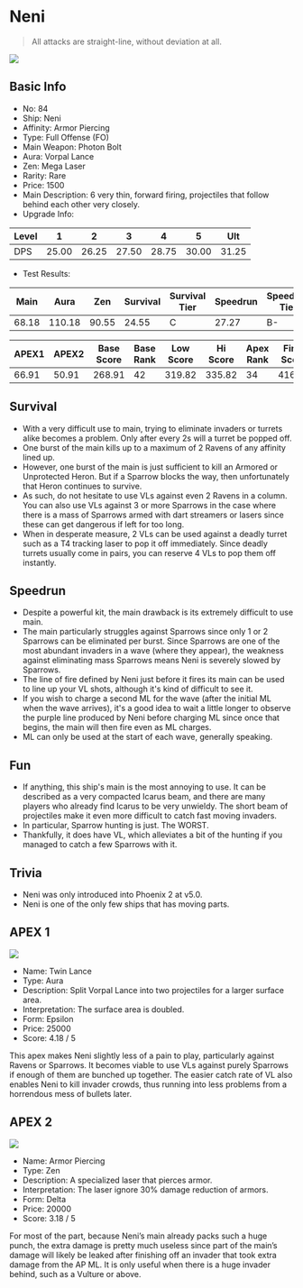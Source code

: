 # Neni

> All attacks are straight-line, without deviation at all.

<img src="/ships/ship_84.png" style={{zoom:1}}/>

## Basic Info

- No: 84
- Ship: Neni
- Affinity: Armor Piercing
- Type: Full Offense (FO)
- Main Weapon: Photon Bolt
- Aura: Vorpal Lance
- Zen: Mega Laser
- Rarity: Rare
- Price: 1500
- Main Description: 6 very thin, forward firing, projectiles that follow behind each other very closely.
- Upgrade Info: 

| Level | 1 | 2 | 3 | 4 | 5 | Ult |
|--|--|--|--|--|--|--|
| DPS | 25.00 | 26.25 | 27.50 | 28.75 | 30.00 | 31.25 |

- Test Results: 

| Main | Aura | Zen | Survival | Survival Tier | Speedrun | Speedrun Tier | Fun | Fun Tier |
|--|--|--|--|--|--|--|--|--|
| 68.18 | 110.18 | 90.55 | 24.55 | C | 27.27 | B- | 28.36 | C+ |

| APEX1 | APEX2 | Base Score | Base Rank | Low Score | Hi Score | Apex Rank | Final Score | FinalRank |
|--|--|--|--|--|--|--|--|--|
| 66.91 | 50.91 | 268.91 | 42 | 319.82 | 335.82 | 34 | 416.00 | 50 |

## Survival

- With a very difficult use to main, trying to eliminate invaders or turrets alike becomes a problem. Only after every 2s will a turret be popped off.
- One burst of the main kills up to a maximum of 2 Ravens of any affinity lined up.
- However, one burst of the main is just sufficient to kill an Armored or Unprotected Heron. But if a Sparrow blocks the way, then unfortunately that Heron continues to survive.
- As such, do not hesitate to use VLs against even 2 Ravens in a column. You can also use VLs against 3 or more Sparrows in the case where there is a mass of Sparrows armed with dart streamers or lasers since these can get dangerous if left for too long.
- When in desperate measure, 2 VLs can be used against a deadly turret such as a T4 tracking laser to pop it off immediately. Since deadly turrets usually come in pairs, you can reserve 4 VLs to pop them off instantly.

## Speedrun

- Despite a powerful kit, the main drawback is its extremely difficult to use main.
- The main particularly struggles against Sparrows since only 1 or 2 Sparrows can be eliminated per burst. Since Sparrows are one of the most abundant invaders in a wave (where they appear), the weakness against eliminating mass Sparrows means Neni is severely slowed by Sparrows.
- The line of fire defined by Neni just before it fires its main can be used to line up your VL shots, although it's kind of difficult to see it.
- If you wish to charge a second ML for the wave (after the initial ML when the wave arrives), it's a good idea to wait a little longer to observe the purple line produced by Neni before charging ML since once that begins, the main will then fire even as ML charges.
- ML can only be used at the start of each wave, generally speaking.

## Fun

- If anything, this ship's main is the most annoying to use. It can be described as a very compacted Icarus beam, and there are many players who already find Icarus to be very unwieldy. The short beam of projectiles make it even more difficult to catch fast moving invaders.
- In particular, Sparrow hunting is just. The WORST.
- Thankfully, it does have VL, which alleviates a bit of the hunting if you managed to catch a few Sparrows with it.

## Trivia

- Neni was only introduced into Phoenix 2 at v5.0.
- Neni is one of the only few ships that has moving parts.

## APEX 1

<img src="/ships/ship_84_apex_1.png" style={{zoom:1}}/>

- Name: Twin Lance
- Type: Aura
- Description: Split Vorpal Lance into two projectiles for a larger surface area.
- Interpretation: The surface area is doubled.
- Form: Epsilon
- Price: 25000
- Score: 4.18 / 5

This apex makes Neni slightly less of a pain to play, particularly against Ravens or Sparrows. It becomes viable to use VLs against purely Sparrows if enough of them are bunched up together. The easier catch rate of VL also enables Neni to kill invader crowds, thus running into less problems from a horrendous mess of bullets later.

## APEX 2

<img src="/ships/ship_84_apex_2.png" style={{zoom:1}}/>

- Name: Armor Piercing
- Type: Zen
- Description: A specialized laser that pierces armor.
- Interpretation: The laser ignore 30% damage reduction of armors.
- Form: Delta
- Price: 20000
- Score: 3.18 / 5

For most of the part, because Neni’s main already packs such a huge punch, the extra damage is pretty much useless since part of the main’s damage will likely be leaked after finishing off an invader that took extra damage from the AP ML. It is only useful when there is a huge invader behind, such as a Vulture or above.
